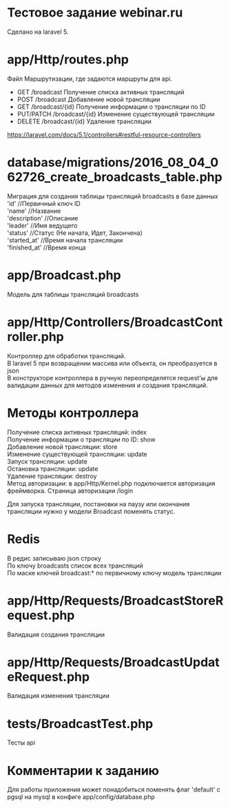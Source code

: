 # Тестовое задание webinar.ru  

Сделано на laravel 5.  


# app/Http/routes.php   
Файл Маршрутизации, где задаются маршруты для api.  
* GET /broadcast Получение списка активных трансляций   
* POST /broadcast Добавление новой трансляции   
* GET /broadcast/{id} Получение информации о трансляции по ID   
* PUT/PATCH /broadcast/{id} Изменение существующей трансляции   
* DELETE /broadcast/{id} Удаление трансляции   

https://laravel.com/docs/5.1/controllers#restful-resource-controllers  

# database/migrations/2016_08_04_062726_create_broadcasts_table.php  
Миграция для создания таблицы трансляций broadcasts в базе данных  
'id' //Первичный ключ ID  
'name' //Название  
'description' //Описание  
'leader' //Имя ведущего  
'status' //Статус (Не начата, Идет, Закончена)  
'started_at' //Время начала трансляции  
'finished_at' //Время конца  

# app/Broadcast.php  
Модель для таблицы трансляций broadcasts 

# app/Http/Controllers/BroadcastController.php  
Контроллер для обработки трансляций.  
В laravel 5 при возвращении массива или объекта, он преобразуется в json  
В конструкторе контроллера в ручную переопределятся request'ы для валидации данных для методов изменения и создания трансляций.  

# Методы контроллера  
Получение списка активных трансляций: index  
Получение информации о трансляции по ID: show  
Добавление новой трансляции: store  
Изменение существующей трансляции: update  
Запуск трансляции: update  
Остановка трансляции: update  
Удаление трансляции: destroy  
Метод авторизации: в app/Http/Kernel.php подключается авторизация фреймворка. Страница авторизации /login  

Для запуска трансляции, постановки на паузу или окончания трансляции нужно у модели Broadcast поменять статус.  

# Redis  
В редис записываю json строку  
По ключу broadcasts список всех трансляций  
По маске ключей broadcast:* по первичному ключу модель трансляции  

# app/Http/Requests/BroadcastStoreRequest.php  
Валидация создания трансляции   

# app/Http/Requests/BroadcastUpdateRequest.php  
Валидация изменения трансляции  

# tests/BroadcastTest.php  
Тесты api  

# Комментарии к заданию  
Для работы приложения может понадобиться поменять флаг 'default' с pgsql на mysql в конфиге app/config/database.php  
